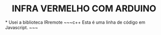 <h1 align="center">INFRA VERMELHO COM ARDUINO</h1>
* Usei a biblioteca IRremote
~~~c++
Esta é uma linha de código em Javascript.
~~~
